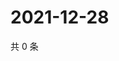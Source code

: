 # 2021-12-28

共 0 条

<!-- BEGIN WEIBO -->
<!-- 最后更新时间 Tue Dec 28 2021 13:14:39 GMT+0800 (China Standard Time) -->

<!-- END WEIBO -->
